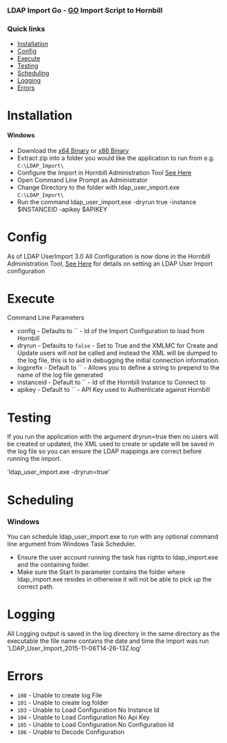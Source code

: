 ### LDAP Import Go - [GO](https://golang.org/) Import Script to Hornbill

### Quick links
- [Installation](#installation)
- [Config](#config)
- [Execute](#execute)
- [Testing](testing)
- [Scheduling](#scheduling)
- [Logging](#logging)
- [Errors](#errors)

# Installation

#### Windows
* Download the [x64 Binary](https://github.com/hornbill/goLDAPUserImport/releases/download/v{versiond}/ldap_user_import_win_x64_v{version}.zip) or [x86 Binary](https://github.com/hornbill/goLDAPUserImport/releases/download/v{versiond}/ldap_user_import_win_x86_v{version}.zip)
* Extract zip into a folder you would like the application to run from e.g. `C:\LDAP_Import\`
* Configure the Import in Hornbill Administration Tool [See Here](https://wiki.hornbill.com/index.php/LDAP_User_Import)
* Open Command Line Prompt as Administrator
* Change Directory to the folder with ldap_user_import.exe `C:\LDAP_Import\`
* Run the command ldap_user_import.exe -dryrun true -instance $INSTANCEID -apikey $APIKEY

# Config
As of LDAP UserImport 3.0 All Configuration is now done in the Hornbill Administration Tool, [See Here](https://wiki.hornbill.com/index.php/LDAP_User_Import) for details on setting an LDAP User Import configuration

# Execute
Command Line Parameters
* config - Defaults to `` - Id of the Import Configuration to load from Hornbill
* dryrun - Defaults to `false` - Set to True and the XMLMC for Create and Update users will not be called and instead the XML will be dumped to the log file, this is to aid in debugging the initial connection information.
* logprefix - Default to `` - Allows you to define a string to prepend to the name of the log file generated
* instanceid - Default to `` - Id of the Hornbill Instance to Connect to 
* apikey - Default to `` - API Key used to Authenticate against Hornbill

# Testing
If you run the application with the argument dryrun=true then no users will be created or updated, the XML used to create or update will be saved in the log file so you can ensure the LDAP mappings are correct before running the import.

'ldap_user_import.exe -dryrun=true'


# Scheduling

### Windows
You can schedule ldap_user_import.exe to run with any optional command line argument from Windows Task Scheduler.
* Ensure the user account running the task has rights to ldap_import.exe and the containing folder.
* Make sure the Start In parameter contains the folder where ldap_import.exe resides in otherwise it will not be able to pick up the correct path.

# Logging
All Logging output is saved in the log directory in the same directory as the executable the file name contains the date and time the import was run 'LDAP_User_Import_2015-11-06T14-26-13Z.log'

# Errors
* `100` - Unable to create log File
* `101` - Unable to create log folder
* `103` - Unable to Load Configuration No Instance Id
* `104` - Unable to Load Configuration No Api Key
* `105` - Unable to Load Configuration No Configuration Id
* `106` - Unable to Decode Configuration
